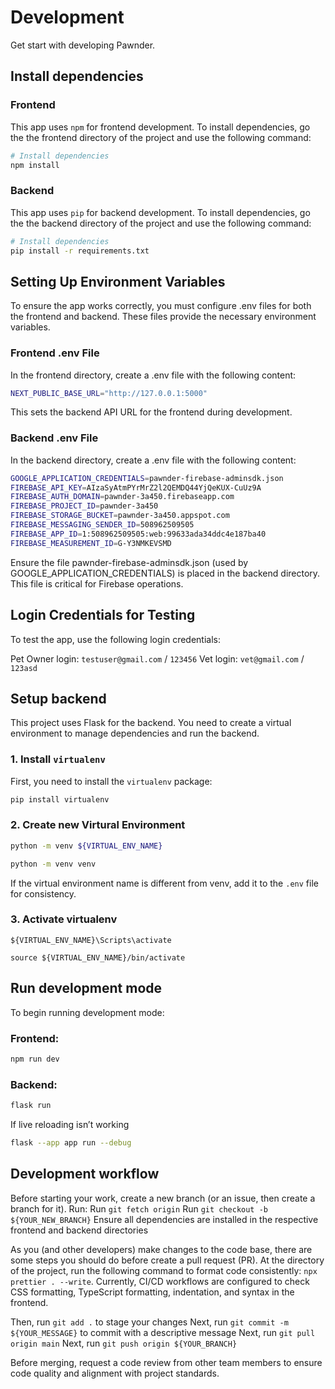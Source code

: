 # Development

Get start with developing Pawnder.

## Install dependencies

### Frontend

This app uses `npm` for frontend development. To install dependencies, go the the frontend directory of the project and use the following command:

```sh
# Install dependencies
npm install
```

### Backend

This app uses `pip` for backend development. To install dependencies, go the the backend directory of the project and use the following command:

```sh
# Install dependencies
pip install -r requirements.txt
```

## Setting Up Environment Variables

To ensure the app works correctly, you must configure .env files for both the frontend and backend. These files provide the necessary environment variables.

### Frontend .env File

In the frontend directory, create a .env file with the following content:

```sh
NEXT_PUBLIC_BASE_URL="http://127.0.0.1:5000"
```
This sets the backend API URL for the frontend during development.

### Backend .env File

In the backend directory, create a .env file with the following content:

```sh
GOOGLE_APPLICATION_CREDENTIALS=pawnder-firebase-adminsdk.json
FIREBASE_API_KEY=AIzaSyAtmPYrMrZ2l2QEMDQ44YjQeKUX-CuUz9A
FIREBASE_AUTH_DOMAIN=pawnder-3a450.firebaseapp.com
FIREBASE_PROJECT_ID=pawnder-3a450
FIREBASE_STORAGE_BUCKET=pawnder-3a450.appspot.com
FIREBASE_MESSAGING_SENDER_ID=508962509505
FIREBASE_APP_ID=1:508962509505:web:99633ada34ddc4e187ba40
FIREBASE_MEASUREMENT_ID=G-Y3NMKEVSMD
```
Ensure the file pawnder-firebase-adminsdk.json (used by GOOGLE_APPLICATION_CREDENTIALS) is placed in the backend directory. This file is critical for Firebase operations.

## Login Credentials for Testing

To test the app, use the following login credentials:

Pet Owner login: `testuser@gmail.com` / `123456`
Vet login: `vet@gmail.com` / `123asd`

## Setup backend

This project uses Flask for the backend. You need to create a virtual environment to manage dependencies and run the backend.

### 1. Install `virtualenv`

First, you need to install the `virtualenv` package:

```sh
pip install virtualenv
```

### 2. Create new Virtural Environment

```sh
python -m venv ${VIRTUAL_ENV_NAME}
```

```sh
python -m venv venv
```

If the virtual environment name is different from venv, add it to the `.env` file for consistency.

### 3. Activate virtualenv

```Window
${VIRTUAL_ENV_NAME}\Scripts\activate
```

```Mac
source ${VIRTUAL_ENV_NAME}/bin/activate
```

## Run development mode

To begin running development mode:

### Frontend:

```sh
npm run dev
```

### Backend:

```sh
flask run
```

If live reloading isn’t working

```sh
flask --app app run --debug
```

## Development workflow

Before starting your work, create a new branch (or an issue, then create a branch for it). Run:
Run `git fetch origin`
Run `git checkout -b ${YOUR_NEW_BRANCH}`
Ensure all dependencies are installed in the respective frontend and backend directories

As you (and other developers) make changes to the code base, there are some steps you should do before create a pull request (PR). At the directory of the project, run the following command to format code consistently: `npx prettier . --write`. Currently, CI/CD workflows are configured to check CSS formatting, TypeScript formatting, indentation, and syntax in the frontend.

Then, run `git add .` to stage your changes
Next, run `git commit -m ${YOUR_MESSAGE}` to commit with a descriptive message
Next, run `git pull origin main`
Next, run `git push origin ${YOUR_BRANCH}`

Before merging, request a code review from other team members to ensure code quality and alignment with project standards.
